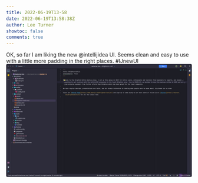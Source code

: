```yaml
---
title: 2022-06-19T13-58
date: 2022-06-19T13:58:38Z
author: Lee Turner
showtoc: false
comments: true
---
```


OK, so far I am liking the new @intellijidea UI.  Seems clean and easy to use with a little more padding in the right places. #IJnewUI ![](/img/x//1538521644242812930-FVntMbPWYAEQTl3.jpg)

